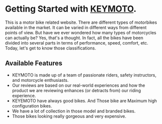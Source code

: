 # Getting Started with [KEYMOTO](https://key-motors.web.app/).

This is a motor bike related website. There are different types of motorbikes available in the market. It can be varied in different ways from different points of view. But have we ever wondered how many types of motorcycles can actually be? Yes, that's a thought. In fact, all the bikes have been divided into several parts in terms of performance, speed, comfort, etc. Today, let's get to know those classifications.

## Available Features

- KEYMOTO is made up of a team of passionate riders, safety instructors, and motorcycle enthusiasts.
- Our reviews are based on our real-world experiences and how the product we are reviewing enhances (or detracts from) our riding experience.
- KEYEMOTO have always good bikes. And Those bike are Maximum high configuration bikes.
- We have a lot of collection in those model and branded bikes.
- Those bikes looking really gorgeous and very expensive.
